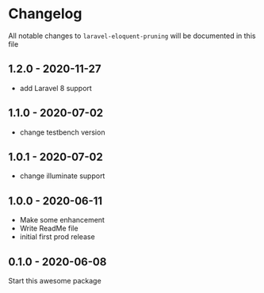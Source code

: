 # Changelog

All notable changes to `laravel-eloquent-pruning` will be documented in this file

## 1.2.0 - 2020-11-27
- add Laravel 8 support

## 1.1.0 - 2020-07-02
- change testbench version

## 1.0.1 - 2020-07-02
- change illuminate support

## 1.0.0 - 2020-06-11
- Make some enhancement
- Write ReadMe file
- initial first prod release

## 0.1.0 - 2020-06-08
Start this awesome package








